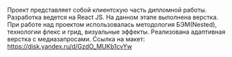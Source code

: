 Проект представляет собой клиентскую часть дипломной работы.
Разработка ведется на React JS. На данном этапе выполнена верстка. При работе над проектом использовалась методология БЭМ(Nested), технологии флекс и грид, визуальные эффекты. Реализована адаптивная верстка с медиазапросами.
Ссылка на макет: https://disk.yandex.ru/d/GzdO_MUKb1cvYw
